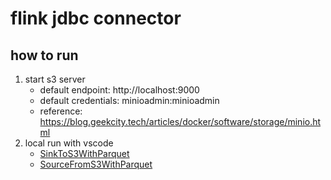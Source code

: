 # flink jdbc connector

## how to run

1. start s3 server
    * default endpoint: http://localhost:9000
    * default credentials: minioadmin:minioadmin
    * reference: https://blog.geekcity.tech/articles/docker/software/storage/minio.html
2. local run with vscode
    * [SinkToS3WithParquet](src/main/java/tech/geekcity/flink/connectors/s3/SinkToS3WithParquet.java)
    * [SourceFromS3WithParquet](src/main/java/tech/geekcity/flink/connectors/s3/SourceFromS3WithParquet.java)